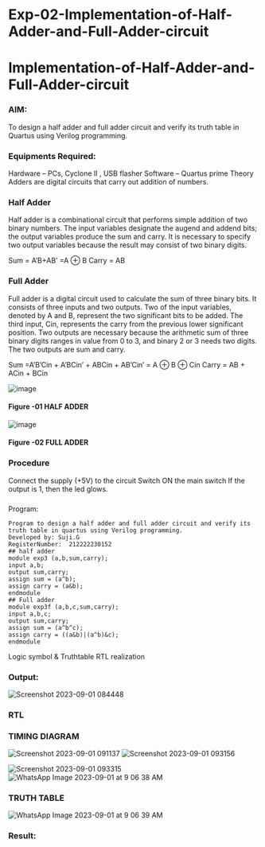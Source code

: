 # Exp-02-Implementation-of-Half-Adder-and-Full-Adder-circuit

# Implementation-of-Half-Adder-and-Full-Adder-circuit
### AIM:
To design a half adder and full adder circuit and verify its truth table in Quartus using Verilog programming.

### Equipments Required:
Hardware – PCs, Cyclone II , USB flasher
Software – Quartus prime
Theory
Adders are digital circuits that carry out addition of numbers.

### Half Adder
Half adder is a combinational circuit that performs simple addition of two binary numbers. The input variables designate the augend and addend bits; the output variables produce the sum and carry. It is necessary to specify two output variables because the result may consist of two binary digits.

Sum = A’B+AB’ =A ⊕ B Carry = AB

### Full Adder
Full adder is a digital circuit used to calculate the sum of three binary bits. It consists of three inputs and two outputs. Two of the input variables, denoted by A and B, represent the two significant bits to be added. The third input, Cin, represents the carry from the previous lower significant position. Two outputs are necessary because the arithmetic sum of three binary digits ranges in value from 0 to 3, and binary 2 or 3 needs two digits. The two outputs are sum and carry.

Sum =A’B’Cin + A’BCin’ + ABCin + AB’Cin’ = A ⊕ B ⊕ Cin Carry = AB + ACin + BCin

 ![image](https://user-images.githubusercontent.com/36288975/163552156-a13e5a56-c638-4110-97d9-8896907c8d25.png)

#### Figure -01 HALF ADDER 


![image](https://user-images.githubusercontent.com/36288975/163552057-b3547877-6d07-45b4-b7e0-bcfebfad9e1d.png)

#### Figure -02 FULL ADDER 

### Procedure

Connect the supply (+5V) to the circuit Switch ON the main switch If the output is 1, then the led glows.

### 
Program:
```
Program to design a half adder and full adder circuit and verify its truth table in quartus using Verilog programming.
Developed by: Suji.G
RegisterNumber:  212222230152
## half adder
module exp3 (a,b,sum,carry);
input a,b;
output sum,carry;
assign sum = (a^b);
assign carry = (a&b);
endmodule
## Full adder
module exp3f (a,b,c,sum,carry);
input a,b,c;
output sum,carry;
assign sum = (a^b^c);
assign carry = ((a&b)|(a^b)&c);
endmodule

````
Logic symbol & Truthtable
RTL realization

### Output:
![Screenshot 2023-09-01 084448](https://github.com/sujigunasekar/Exp-02-Implementation-of-Half-Adder-and-Full-Adder-circuit/assets/119559822/e9dc7f5e-dc70-4e29-9131-8fd59f3dd501)

### RTL
### TIMING DIAGRAM
![Screenshot 2023-09-01 091137](https://github.com/sujigunasekar/Exp-02-Implementation-of-Half-Adder-and-Full-Adder-circuit/assets/119559822/4d087c38-297d-442a-9e41-84bc0f4e8329)
![Screenshot 2023-09-01 093156](https://github.com/sujigunasekar/Exp-02-Implementation-of-Half-Adder-and-Full-Adder-circuit/assets/119559822/b053878e-60a3-417a-b56f-d7b72c7b3070)

![Screenshot 2023-09-01 093315](https://github.com/sujigunasekar/Exp-02-Implementation-of-Half-Adder-and-Full-Adder-circuit/assets/119559822/a6b454db-5835-409f-a536-b9609e37d9fb)
![WhatsApp Image 2023-09-01 at 9 06 38 AM](https://github.com/sujigunasekar/Exp-02-Implementation-of-Half-Adder-and-Full-Adder-circuit/assets/119559822/b659f9a7-4122-4b42-8ea0-da238d1b5e83)


### TRUTH TABLE 
![WhatsApp Image 2023-09-01 at 9 06 39 AM](https://github.com/sujigunasekar/Exp-02-Implementation-of-Half-Adder-and-Full-Adder-circuit/assets/119559822/ca7d6369-c68d-4ce1-a4c8-f54dae50702c)

### Result:
